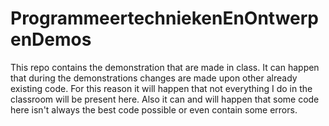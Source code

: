 # ProgrammeertechniekenEnOntwerpenDemos

This repo contains the demonstration that are made in class.
It can happen that during the demonstrations changes are made upon other already existing code. For this reason it will happen that not everything I do in the classroom will be present here. Also it can and will happen that some code here isn't always the best code possible or even contain some errors. 

